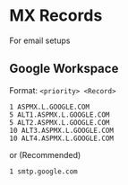 # MX Records
For email setups

## Google Workspace
Format: `<priority> <Record>`
```
1 ASPMX.L.GOOGLE.COM
5 ALT1.ASPMX.L.GOOGLE.COM
5 ALT2.ASPMX.L.GOOGLE.COM
10 ALT3.ASPMX.L.GOOGLE.COM
10 ALT4.ASPMX.L.GOOGLE.COM
```
or (Recommended)
```
1 smtp.google.com
```
